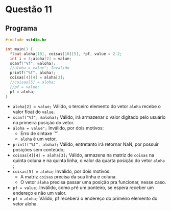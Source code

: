# Questão 11
## Programa
```c
#include <stdio.h>

int main() {
  float aloha[10], coisas[10][5], *pf, value = 2.2;
  int i = 3;aloha[2] = value;
  scanf("%f", &aloha);
  //aloha = value"; Invalido
  printf("%f", aloha);
  coisas[4][4] = aloha[3];
  //coisas[5] = aloha;
  //pf = value;
  pf = aloha;
}
```
- `aloha[2] = value;` Válido, o terceiro elemento do vetor `aloha` recebe o valor float do `value`.
- `scanf("%f", &aloha);` Válido, irá armazenar o valor digitado pelo usuário na primeira posição do vetor.
- `aloha = value";` Inválido, por dois motivos:
  - Erro de sintaxe ´"`.
  - `aloha` é um vetor.
- `printf("%f", aloha);` Válido, entretanto irá retornar NaN, por possuir posições sem conteúdo;
- `coisas[4][4] = aloha[3];` Válido, armazena na matriz de `coisas` na quinta coluna e na quinta linha, o valor da quarta posição do vetor `aloha` ;
- `coisas[5] = aloha;` Inválido, por dois motivos:
  - A matriz `coisas` precisa da sua linha e coluna.
  - O vetor `aloha` precisa passar uma posição pra funcionar, nesse caso.
- `pf = value;` Inválido, como `pf`é um ponteiro, se espera receber um endereço e não um valor.
- `pf = aloha;` Válido, pf receberá o endereço do primeiro elemento do vetor aloha.